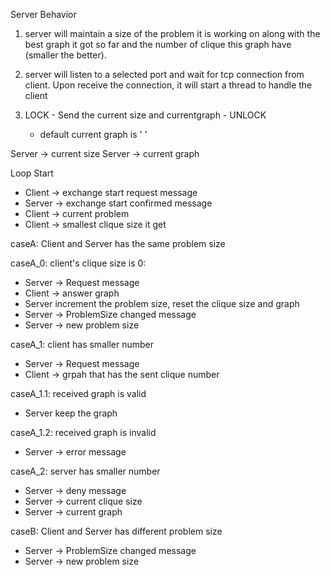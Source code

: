 Server Behavior
1. server will maintain a size of the problem it is working on along with the best graph it got so far and the number of clique this graph have (smaller the better).

2. server will listen to a selected port and wait for tcp connection from client. Upon receive the connection, it will start a thread to handle the client


1. LOCK - Send the current size and currentgraph - UNLOCK
   * default current graph is ' '

Server -> current size
Server -> current graph

Loop Start

* Client -> exchange start request message
* Server -> exchange start confirmed message
* Client -> current problem
* Client -> smallest clique size it get

caseA: Client and Server has the same problem size

caseA_0: client's clique size is 0:
* Server -> Request message
* Client -> answer graph
* Server increment the problem size, reset the clique size and graph
* Server -> ProblemSize changed message
* Server -> new problem size


caseA_1: client has smaller number
* Server -> Request message
* Client -> grpah that has the sent clique number

caseA_1.1: received graph is valid
* Server keep the graph

caseA_1.2: received graph is invalid
* Server -> error message


caseA_2: server has smaller number
* Server -> deny message
* Server -> current clique size
* Server -> current graph



caseB: Client and Server has different problem size
* Server -> ProblemSize changed message
* Server -> new problem size
